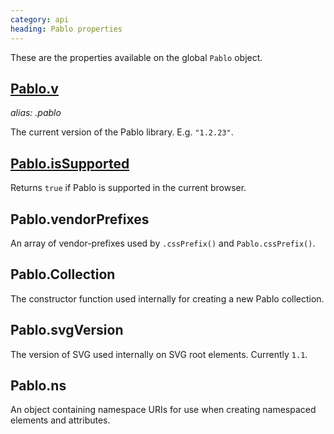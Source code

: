 ```yaml
--- 
category: api
heading: Pablo properties
---
```


These are the properties available on the global `Pablo` object.

## [Pablo.v](/api/v/)
_alias: .pablo_

The current version of the Pablo library. E.g. `"1.2.23"`.

## [Pablo.isSupported](/api/isSupported/)

Returns `true` if Pablo is supported in the current browser.


<!-- TODO: add sub-pages -->

## Pablo.vendorPrefixes

An array of vendor-prefixes used by `.cssPrefix()` and `Pablo.cssPrefix()`.

## Pablo.Collection

The constructor function used internally for creating a new Pablo collection.

## Pablo.svgVersion

The version of SVG used internally on SVG root elements. Currently `1.1`.

## Pablo.ns

An object containing namespace URIs for use when creating namespaced elements and attributes.

